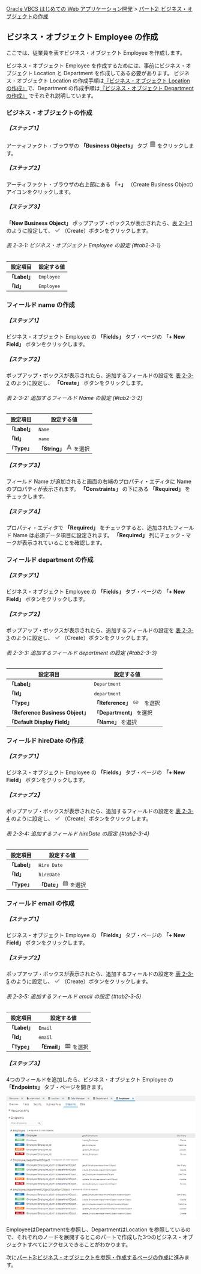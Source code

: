 [Oracle VBCS はじめての Web アプリケーション開発](../../README.md) >
[パート2: ビジネス・オブジェクトの作成](README.md)

## ビジネス・オブジェクト Employee の作成

ここでは、従業員を表すビジネス・オブジェクト Employee を作成します。

ビジネス・オブジェクト Employee を作成するためには、事前にビジネス・オブジェクト Location と Department を作成してある必要があります。
ビジネス・オブジェクト Location の作成手順は[『ビジネス・オブジェクト Location の作成』](create_bo_location.md)で、Department の作成手順は[『ビジネス・オブジェクト Department の作成』](create_bo_department.md) でそれぞれ説明しています。

### ビジネス・オブジェクトの作成

##### 【ステップ 1】

アーティファクト・ブラウザの **「Business Objects」** タブ
<img src="../icons/vbcsca_bo_icon.png">
をクリックします。

##### 【ステップ 2】

アーティファクト・ブラウザの右上部にある **「+」** （Create Business Object）アイコンをクリックします。

##### 【ステップ 3】

**「New Business Object」** ポップアップ・ボックスが表示されたら、[表 2-3-1](#tab2-3-1) のように設定して、
<img src="../icons/vbcsca_create_icon.png" alt="Create アイコン">
（Create）ボタンをクリックします。

###### 表 2-3-1: ビジネス・オブジェクト Employee の設定 {#tab2-3-1}

|設定項目      |設定する値   |
|------------|----------|
|**「Label」**|`Employee`|
|**「Id」**   |`Employee`|

### フィールド name の作成

##### 【ステップ 1】

ビジネス・オブジェクト Employee の **「Fields」** タブ・ページの **「+ New Field」** ボタンをクリックします。

##### 【ステップ 2】

ポップアップ・ボックスが表示されたら、追加するフィールドの設定を [表 2-3-2](#tab2-3-2) のように設定し、 **「Create」** ボタンをクリックします。

###### 表 2-3-2: 追加するフィールド Name の設定 {#tab2-3-2}

|設定項目      |設定する値|
|------------|--------|
|**「Label」**|`Name`  |
|**「Id」**   |`name`  |
|**「Type」** |**「String」** <img src="../icons/vbcsca_textfield_icon.png" alt="String アイコン"> を選択|

##### 【ステップ 3】

フィールド Name が追加されると画面の右端のプロパティ・エディタに Name のプロパティが表示されます。
**「Constraints」** の下にある **「Required」** をチェックします。

##### 【ステップ 4】

プロパティ・エディタで **「Required」** をチェックすると、追加されたフィールド Name は必須データ項目に設定されます。
**「Required」** 列にチェック・マークが表示されていることを確認します。

### フィールド department の作成

##### 【ステップ 1】

ビジネス・オブジェクト Employee の **「Fields」** タブ・ページの **「+ New Field」** ボタンをクリックします。

##### 【ステップ 2】

ポップアップ・ボックスが表示されたら、追加するフィールドの設定を [表 2-3-3](#tab2-3-3) のように設定し、
<img src="../icons/vbcsca_create_icon.png" alt="Create アイコン">
（Create）ボタンをクリックします。

###### 表 2-3-3: 追加するフィールド department の設定 {#tab2-3-3}

|設定項目      |設定する値  |
|------------|----------|
|**「Label」**|`Department`|
|**「Id」**   |`department`|
|**「Type」** |**「Reference」** <img src="../icons/vbcsca_referencefield_icon.png" alt="Reference アイコン">　を選択|
|**「Reference Business Object」**|**「Department」** を選択|
|**「Default Display Field」**    |**「Name」** を選択|

### フィールド hireDate の作成

##### 【ステップ 1】

ビジネス・オブジェクト Employee の **「Fields」** タブ・ページの **「+ New Field」** ボタンをクリックします。

##### 【ステップ 2】

ポップアップ・ボックスが表示されたら、追加するフィールドの設定を [表 2-3-4](#tab2-3-4) のように設定し、
<img src="../icons/vbcsca_create_icon.png" alt="Create アイコン">
（Create）ボタンをクリックします。

###### 表 2-3-4: 追加するフィールド hireDate の設定 {#tab2-3-4}

|設定項目      |設定する値|
|------------|--------|
|**「Label」**|`Hire Date`|
|**「Id」**   |`hireDate` |
|**「Type」** |**「Date」** <img src="../icons/vbcsca_datefield_icon.png" alt="Date アイコン"> を選択|

### フィールド email の作成

##### 【ステップ 1】

ビジネス・オブジェクト Employee の **「Fields」** タブ・ページの **「+ New Field」** ボタンをクリックします。

##### 【ステップ 2】

ポップアップ・ボックスが表示されたら、追加するフィールドの設定を [表 2-3-5](#tab2-3-5) のように設定し、
<img src="../icons/vbcsca_create_icon.png" alt="Create アイコン">
（Create）ボタンをクリックします。

###### 表 2-3-5: 追加するフィールド email の設定 {#tab2-3-5}

|設定項目      |設定する値|
|------------|--------|
|**「Label」**|`Email`|
|**「Id」**   |`email` |
|**「Type」** |**「Email」** <img src="../icons/vbcsca_email_icon.png" alt="Email アイコン"> を選択|

##### 【ステップ 3】

4つのフィールドを追加したら、ビジネス・オブジェクト Employee の **「Endpoints」** タブ・ページを開きます。

![ビジネス・オブジェクト Employee の Endpoints タブ・ページ](images/employee_endpoint.png)

EmployeeはDepartmentを参照し、DepartmentはLocation を参照しているので、それぞれのノードを展開するとこのパートで作成した3つのビジネス・オブジェクトすべてにアクセスできることがわかります。

次に[パート3:ビジネス・オブジェクトを参照・作成するページの作成](../part3/README.md)に進みます。
